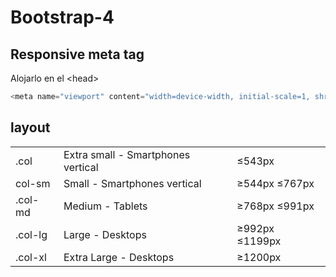 # Bootstrap-4
## Responsive meta tag
Alojarlo en el \<head>
```js
<meta name="viewport" content="width=device-width, initial-scale=1, shrink-to-fit=no">
```

## layout

<table>
<tr>
<td>.col</td><td>Extra small - Smartphones vertical</td>
<td>&le;543px</td>
</tr>
<tr>
<td>col-sm</td><td>Small - Smartphones vertical</td>
<td>&ge;544px &le;767px</td>
</tr>
<tr>
<td>.col-md</td><td>Medium - Tablets</td>
<td>&ge;768px &le;991px</td>
</tr>
<tr>
<td>.col-lg</td><td>Large - Desktops</td>
<td>&ge;992px &le;1199px</td>
</tr>
<tr>
<td>.col-xl</td><td>Extra Large - Desktops</td>
<td>&ge;1200px</td>
</tr>
</table>
